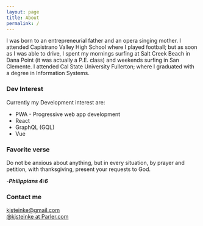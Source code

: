 ```yaml
---
layout: page
title: About
permalink: /
---
```


I was born to an entrepreneurial father and an opera singing mother. I attended Capistrano Valley High School where I played football; but as soon as I was able to drive, I spent my mornings surfing at Salt Creek Beach in Dana Point (it was actually a P.E. class) and weekends surfing in San Clemente. I attended Cal State University Fullerton; where I graduated with a degree in Information Systems.

### Dev Interest

Currently my Development interest are:


- PWA - Progressive web app development
- React
- GraphQL (GQL) 
- Vue

### Favorite verse

Do not be anxious about anything, but in every situation, by prayer and petition, with thanksgiving, present your requests to God.

   -<b><i>Philippians 4:6</i></b>



### Contact me

[kjsteinke@gmail.com](mailto:kjsteinke@gmail.com)
<br>
[@kjsteinke at Parler.com](https://parler.com/profile/Kjsteinke/posts)

